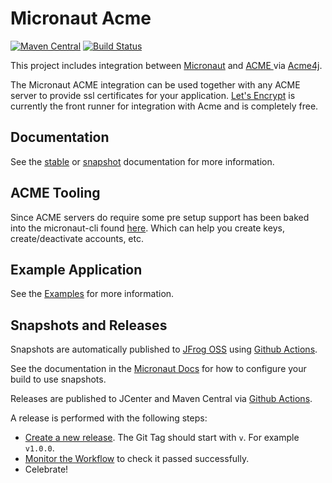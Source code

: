 # Micronaut Acme

[![Maven Central](https://img.shields.io/maven-central/v/io.micronaut.acme/micronaut-acme.svg?label=Maven%20Central)](https://search.maven.org/search?q=g:%22io.micronaut.acme%22%20AND%20a:%22micronaut-acme%22)
[![Build Status](https://github.com/micronaut-projects/micronaut-acme/workflows/Java%20CI/badge.svg)](https://github.com/micronaut-projects/micronaut-acme/actions)

This project includes integration between [Micronaut](http://micronaut.io) and [ACME ](https://en.wikipedia.org/wiki/Automated_Certificate_Management_Environment) via [Acme4j](https://shredzone.org/maven/acme4j/index.html).

The Micronaut ACME integration can be used together with any ACME server to provide ssl certificates for your application. [Let's Encrypt](https://letsencrypt.org/) is currently
the front runner for integration with Acme and is completely free. 

## Documentation ##

See the [stable](https://micronaut-projects.github.io/micronaut-acme/latest/guide) or [snapshot](https://micronaut-projects.github.io/micronaut-acme/snapshot/guide) documentation for more information.

## ACME Tooling ##
Since ACME servers do require some pre setup support has been baked into the micronaut-cli found [here](https://github.com/micronaut-projects/micronaut-starter). Which can help you create keys, create/deactivate accounts, etc.

## Example Application ##

See the [Examples](https://github.com/micronaut-projects/micronaut-acme/tree/master/examples/hello-world-acme) for more information.

## Snapshots and Releases

Snapshots are automatically published to [JFrog OSS](https://oss.jfrog.org/artifactory/oss-snapshot-local/) using [Github Actions](https://github.com/micronaut-projects/micronaut-acme/actions).

See the documentation in the [Micronaut Docs](https://docs.micronaut.io/latest/guide/index.html#usingsnapshots) for how to configure your build to use snapshots.

Releases are published to JCenter and Maven Central via [Github Actions](https://github.com/micronaut-projects/micronaut-acme/actions).

A release is performed with the following steps:

* [Create a new release](https://github.com/micronaut-projects/micronaut-acme/releases/new). The Git Tag should start with `v`. For example `v1.0.0`.
* [Monitor the Workflow](https://github.com/micronaut-projects/micronaut-acme/actions?query=workflow%3ARelease) to check it passed successfully.
* Celebrate!
